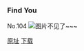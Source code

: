 ### Find You
No.104
![图片不见了~~~](https://imgs.xkcd.com/comics/find_you.jpg)

[原址](https://xkcd.com//104) [下载](https://imgs.xkcd.com/comics/find_you.jpg)

